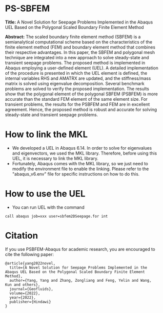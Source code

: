 # PS-SBFEM
**Title:** A Novel Solution for Seepage Problems Implemented in the Abaqus UEL Based on the Polygonal Scaled Boundary Finite Element Method

**Abstract:** 
The scaled boundary finite element method (SBFEM) is a semianalytical computational scheme based on the characteristics of the
finite element method (FEM) and boundary element method that combines their respective advantages. In this paper, the SBFEM
and polygonal mesh technique are integrated into a new approach to solve steady-state and transient seepage problems. The
proposed method is implemented in Abaqus employing a user-defined element (UEL). A detailed implementation of the
procedure is presented in which the UEL element is defined, the internal variables RHS and AMATRX are updated, and the
stiffness/mass matrix is solved using eigenvalue decomposition. Several benchmark problems are solved to verify the proposed
implementation. The results show that the polygonal element of the polygonal SBFEM (PSBFEM) is more accurate than the
standard FEM element of the same element size. For transient problems, the results for the PSBFEM and FEM are in excellent
agreement. Hence, the proposed method is robust and accurate for solving steady-state and transient seepage problems.

# How to link the MKL
- We developed a UEL in Abaqus 6.14. In order to solve for eigenvalues and eigenvectors, we used the MKL library. Therefore, before using this UEL, it is necessary to link the MKL library.
- Fortunately, Abaqus comes with the MKL library, so we just need to modify the environment file to enable the linking. Please refer to the "abaqus_v6.env" file for specific instructions on how to do this. 

# How to use the UEL
- You can run UEL with the command
```dos
call abaqus job=xxx user=sbfem2DSeepage.for int 
```

# Citation
If you use PSBFEM-Abaqus for academic research, you are encouraged to cite the following paper:

```
@article{yang2022novel,
  title={A Novel Solution for Seepage Problems Implemented in the Abaqus UEL Based on the Polygonal Scaled Boundary Finite Element Method},
  author={Yang, Yang and Zhang, Zongliang and Feng, Yelin and Wang, Kun and others},
  journal={Geofluids},
  volume={2022},
  year={2022},
  publisher={Hindawi}
}
```
